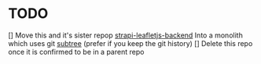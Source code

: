 # TODO

[] Move this and it's sister repop [strapi-leafletjs-backend](https://github.com/BennEntterprise/strapi-leafletjs-backend) Into a monolith which uses git [subtree](https://git-scm.com/book/en/v2/Git-Tools-Advanced-Merging.html#_subtree_merge) (prefer if you keep the git history)
[] Delete this repo once it is confirmed to be in a parent repo 